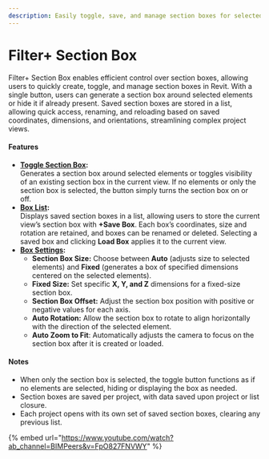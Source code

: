 ```yaml
---
description: Easily toggle, save, and manage section boxes for selected elements.
---
```


# Filter+ Section Box

Filter+ Section Box enables efficient control over section boxes, allowing users to quickly create, toggle, and manage section boxes in Revit. With a single button, users can generate a section box around selected elements or hide it if already present. Saved section boxes are stored in a list, allowing quick access, renaming, and reloading based on saved coordinates, dimensions, and orientations, streamlining complex project views.

#### Features

* [**Toggle Section Box**](toggle-section-box.md)**:**\
  Generates a section box around selected elements or toggles visibility of an existing section box in the current view. If no elements or only the section box is selected, the button simply turns the section box on or off.
* [**Box List**](manage-section-box-box-list.md)**:**\
  Displays saved section boxes in a list, allowing users to store the current view’s section box with **+Save Box**. Each box’s coordinates, size and rotation are retained, and boxes can be renamed or deleted. Selecting a saved box and clicking **Load Box** applies it to the current view.
* [**Box Settings**](manage-seciton-box-settings.md)**:**
  * **Section Box Size:** Choose between **Auto** (adjusts size to selected elements) and **Fixed** (generates a box of specified dimensions centered on the selected elements).
  * **Fixed Size:** Set specific **X, Y, and Z** dimensions for a fixed-size section box.
  * **Section Box Offset:** Adjust the section box position with positive or negative values for each axis.
  * **Auto Rotation:** Allow the section box to rotate to align horizontally with the direction of the selected element.
  * **Auto Zoom to Fit**: Automatically adjusts the camera to focus on the section box after it is created or loaded.

#### Notes

* When only the section box is selected, the toggle button functions as if no elements are selected, hiding or displaying the box as needed.
* Section boxes are saved per project, with data saved upon project or list closure.
* Each project opens with its own set of saved section boxes, clearing any previous list.

{% embed url="https://www.youtube.com/watch?ab_channel=BIMPeers&v=FpO827FNVWY" %}



